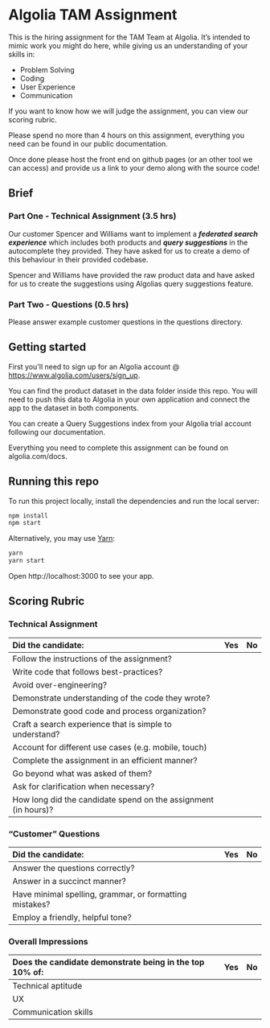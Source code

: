 # Algolia TAM Assignment

This is the hiring assignment for the TAM Team at Algolia. It’s intended to mimic work you might do here, while giving us an understanding of your skills in:

* Problem Solving  
* Coding  
* User Experience  
* Communication  

If you want to know how we will judge the assignment, you can view our scoring rubric.  

Please spend no more than 4 hours on this assignment, everything you need can be found in our public documentation.  

Once done please host the front end on github pages (or an other tool we can access) and provide us a link to your demo along with the source code!  

## Brief

### Part One - Technical Assignment (3.5 hrs)

Our customer Spencer and Williams want to implement a **_federated search experience_** which includes both products and **_query suggestions_** in the autocomplete they provided. They have asked for us to create a demo of this behaviour in their provided codebase.  
  
Spencer and Williams have provided the raw product data and have asked for us to create the suggestions using Algolias query suggestions feature.  
  
### Part Two - Questions (0.5 hrs)

Please answer example customer questions in the questions directory.  
  
## Getting started

First you'll need to sign up for an Algolia account @ https://www.algolia.com/users/sign_up.  
  
You can find the product dataset in the data folder inside this repo. You will need to push this data to Algolia in your own application and connect the app to the dataset in both components.  
  
You can create a Query Suggestions index from your Algolia trial account following our documentation.  

Everything you need to complete this assignment can be found on algolia.com/docs.  
  
## Running this repo
  
To run this project locally, install the dependencies and run the local server:  
  
```sh
npm install
npm start
```
  
Alternatively, you may use [Yarn](https://http://yarnpkg.com/):  
  
```sh
yarn
yarn start
```
  
Open http://localhost:3000 to see your app.  
  
## Scoring Rubric
  
### Technical Assignment
  
| Did the candidate: | Yes | No |
| :------------- | :------------- | :------------- |
| Follow the instructions of the assignment? | | |
| Write code that follows best-practices? | | |
| Avoid over-engineering? | | |
| Demonstrate understanding of the code they wrote? | | |
| Demonstrate good code and process organization? | | |
| Craft a search experience that is simple to understand? | | |
| Account for different use cases (e.g. mobile, touch) | | |
| Complete the assignment in an efficient manner? | | |
| Go beyond what was asked of them? | | | |
| Ask for clarification when necessary? | | |
| How long did the candidate spend on the assignment (in hours)? | | |

### “Customer” Questions

| Did the candidate: | Yes | No |
| :------------- | :------------- | :------------- |
| Answer the questions correctly? | | |
| Answer in a succinct manner? | | |
| Have minimal spelling, grammar, or formatting mistakes? | | |
| Employ a friendly, helpful tone? | | | |

### Overall Impressions

| Does the candidate demonstrate being in the top 10% of: | Yes | No |
| :------------- | :------------- | :------------- |
| Technical aptitude | | |
| UX | | |
| Communication skills | | | |
